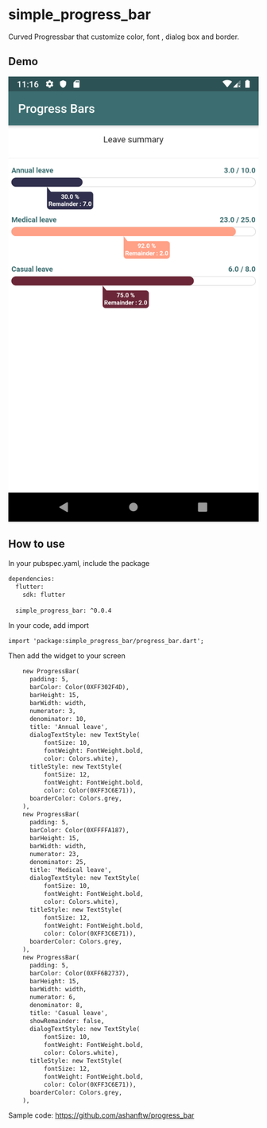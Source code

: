 # simple_progress_bar

Curved Progressbar that customize color, font , dialog box and border.

## Demo

![Sample Demo](https://github.com/ashanftw/progress_bar/raw/master/Screenshot_1574790383.png)

## How to use

In your pubspec.yaml, include the package
```
dependencies:
  flutter:
    sdk: flutter

  simple_progress_bar: ^0.0.4
```

In your code, add import
```
import 'package:simple_progress_bar/progress_bar.dart';
```

Then add the widget to your screen
```
    new ProgressBar(
      padding: 5,
      barColor: Color(0XFF302F4D),
      barHeight: 15,
      barWidth: width,
      numerator: 3,
      denominator: 10,
      title: 'Annual leave',
      dialogTextStyle: new TextStyle(
          fontSize: 10,
          fontWeight: FontWeight.bold,
          color: Colors.white),
      titleStyle: new TextStyle(
          fontSize: 12,
          fontWeight: FontWeight.bold,
          color: Color(0XFF3C6E71)),
      boarderColor: Colors.grey,
    ),
    new ProgressBar(
      padding: 5,
      barColor: Color(0XFFFFA187),
      barHeight: 15,
      barWidth: width,
      numerator: 23,
      denominator: 25,
      title: 'Medical leave',
      dialogTextStyle: new TextStyle(
          fontSize: 10,
          fontWeight: FontWeight.bold,
          color: Colors.white),
      titleStyle: new TextStyle(
          fontSize: 12,
          fontWeight: FontWeight.bold,
          color: Color(0XFF3C6E71)),
      boarderColor: Colors.grey,
    ),
    new ProgressBar(
      padding: 5,
      barColor: Color(0XFF6B2737),
      barHeight: 15,
      barWidth: width,
      numerator: 6,
      denominator: 8,
      title: 'Casual leave',
      showRemainder: false,
      dialogTextStyle: new TextStyle(
          fontSize: 10,
          fontWeight: FontWeight.bold,
          color: Colors.white),
      titleStyle: new TextStyle(
          fontSize: 12,
          fontWeight: FontWeight.bold,
          color: Color(0XFF3C6E71)),
      boarderColor: Colors.grey,
    ),
```

Sample code: https://github.com/ashanftw/progress_bar
